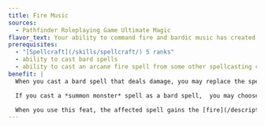 ```yaml
---
title: Fire Music
sources:
  - Pathfinder Roleplaying Game Ultimate Magic
flavor_text: Your ability to command fire and bardic music has created a strange blend of both magics.
prerequisites:
  - "[Spellcraft](/skills/spellcraft/) 5 ranks"
  - ability to cast bard spells
  - ability to cast an arcane fire spell from some other spellcasting class
benefit: |
  When you cast a bard spell that deals damage, you may replace the spell's normal damage with fire damage or split the spell's damage so that half of it is the normal damage type and half is fire damage.

  If you cast a *summon monster* spell as a bard spell,  you may choose to give the summoned creature a fiery appearance, which gives it fire resistance 5 and adds +1 fire damage to all of its natural attacks. The creature sheds dim light in a 5-foot radius. This aspect of the feat has no effect if the creature already has the fire subtype.

  When you use this feat, the affected spell gains the [fire](/descriptors/fire/) descriptor.
---
```


